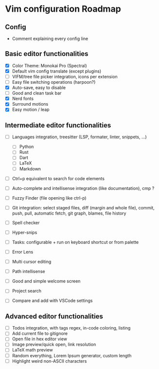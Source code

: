 # Vim configuration Roadmap

## Config

- Comment explaining every config line

## Basic editor functionalities

- [X] Color Theme: Monokai Pro (Spectral)
- [X] Default vim config translate (except plugins)
- [ ] VIFM/tree file picker integration, icons per extension
- [ ] Easy file switching operations (harpoon?)
- [X] Auto-save, easy to disable
- [ ] Good and clean task bar
- [X] Nerd fonts
- [X] Surround motions
- [X] Easy motion / leap

## Intermediate editor functionalities

- [ ] Languages integration, treesitter (LSP, formater, linter, snippets, ...)
  - [ ] Python
  - [ ] Rust
  - [ ] Dart
  - [ ] LaTeX
  - [ ] Markdown

- [ ] Ctrl+p equivalent to search for code elements
- [ ] Auto-complete and intellisense integration (like documentation), cmp ?
- [ ] Fuzzy Finder (file opening like ctrl-p)
- [ ] Git integration: select staged files, diff (margin and whole file), commit, push, pull, automatic fetch, git graph, blames, file history
- [ ] Spell checker
- [ ] Hyper-snips
- [ ] Tasks: configurable + run on keyboard shortcut or from palette
- [ ] Error Lens
- [ ] Multi cursor editing
- [ ] Path intellisense
- [ ] Good and simple welcome screen
- [ ] Project search

- [ ] Compare and add with VSCode settings

## Advanced editor functionalities

- [ ] Todos integration, with tags regex, in-code coloring, listing
- [ ] Add current file to gitignore
- [ ] Open file in hex editor view
- [ ] Image preview/quick open, link resolution
- [ ] LaTeX math preview
- [ ] Random everything, Lorem Ipsum generator, custom length
- [ ] Highlight weird non-ASCII characters
